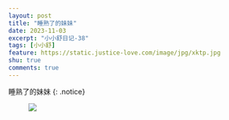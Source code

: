 ```yaml
---
layout: post
title: "睡熟了的妹妹"
date: 2023-11-03
excerpt: "小小舒日记-38"
tags: [小小舒]
feature: https://static.justice-love.com/image/jpg/xktp.jpg
shu: true
comments: true
---
```

睡熟了的妹妹
{: .notice}
<figure>
    <img src="{{ site.staticUrl }}/xiaoxiaoshu/image/shuishudemeimei.jpg" />
</figure>
